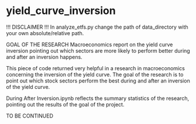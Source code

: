 # yield_curve_inversion

!!! DISCLAIMER !!! 
In analyze_etfs.py change the path of data_directory with your own absolute/relative path. 

<bold>GOAL OF THE RESEARCH</bold>
Macroeconomics report on the yield curve inversion pointing out which sectors are more likely to perform better during and after an inversion happens.

This piece of code returned very helpful in a research in macroeconomics concerning the inversion of the yield curve. 
The goal of the research is to point out which stock sectors perform the best during and after an inversion of the yield curve. 

During After Inversion.ipynb reflects the summary statistics of the research, pointing out the results of the goal of the project.

TO BE CONTINUED
